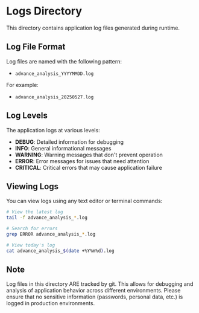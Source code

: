 # Logs Directory

This directory contains application log files generated during runtime.

## Log File Format

Log files are named with the following pattern:
- `advance_analysis_YYYYMMDD.log`

For example:
- `advance_analysis_20250527.log`

## Log Levels

The application logs at various levels:
- **DEBUG**: Detailed information for debugging
- **INFO**: General informational messages
- **WARNING**: Warning messages that don't prevent operation
- **ERROR**: Error messages for issues that need attention
- **CRITICAL**: Critical errors that may cause application failure

## Viewing Logs

You can view logs using any text editor or terminal commands:

```bash
# View the latest log
tail -f advance_analysis_*.log

# Search for errors
grep ERROR advance_analysis_*.log

# View today's log
cat advance_analysis_$(date +%Y%m%d).log
```

## Note

Log files in this directory ARE tracked by git. This allows for debugging and analysis of application behavior across different environments. Please ensure that no sensitive information (passwords, personal data, etc.) is logged in production environments.